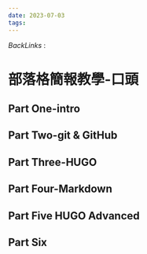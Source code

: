 ```yaml
---
date: 2023-07-03
tags: 
--- 
```

*BackLinks* : 

# 部落格簡報教學-口頭
## Part One-intro

## Part Two-git & GitHub
## Part Three-HUGO
## Part Four-Markdown
## Part Five HUGO Advanced
## Part Six 
